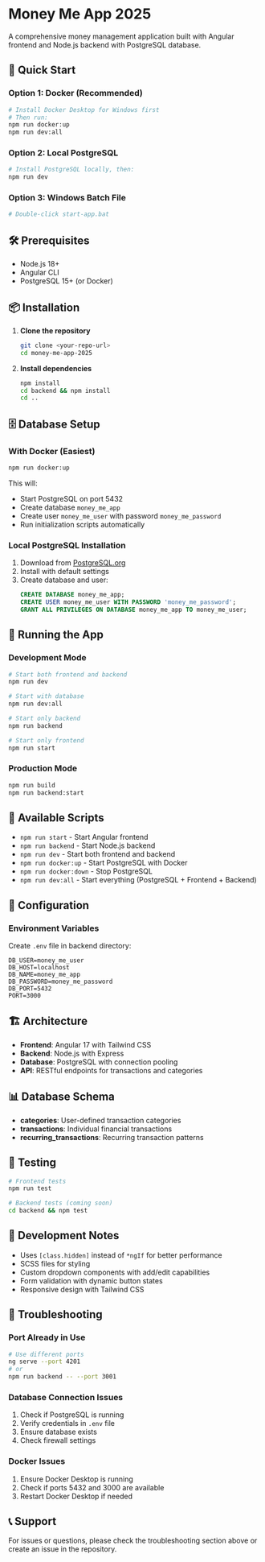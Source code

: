 # Money Me App 2025

A comprehensive money management application built with Angular frontend and Node.js backend with PostgreSQL database.

## 🚀 Quick Start

### Option 1: Docker (Recommended)
```bash
# Install Docker Desktop for Windows first
# Then run:
npm run docker:up
npm run dev:all
```

### Option 2: Local PostgreSQL
```bash
# Install PostgreSQL locally, then:
npm run dev
```

### Option 3: Windows Batch File
```bash
# Double-click start-app.bat
```

## 🛠️ Prerequisites

- Node.js 18+ 
- Angular CLI
- PostgreSQL 15+ (or Docker)

## 📦 Installation

1. **Clone the repository**
   ```bash
   git clone <your-repo-url>
   cd money-me-app-2025
   ```

2. **Install dependencies**
   ```bash
   npm install
   cd backend && npm install
   cd ..
   ```

## 🗄️ Database Setup

### With Docker (Easiest)
```bash
npm run docker:up
```
This will:
- Start PostgreSQL on port 5432
- Create database `money_me_app`
- Create user `money_me_user` with password `money_me_password`
- Run initialization scripts automatically

### Local PostgreSQL Installation
1. Download from [PostgreSQL.org](https://www.postgresql.org/download/windows/)
2. Install with default settings
3. Create database and user:
   ```sql
   CREATE DATABASE money_me_app;
   CREATE USER money_me_user WITH PASSWORD 'money_me_password';
   GRANT ALL PRIVILEGES ON DATABASE money_me_app TO money_me_user;
   ```

## 🚀 Running the App

### Development Mode
```bash
# Start both frontend and backend
npm run dev

# Start with database
npm run dev:all

# Start only backend
npm run backend

# Start only frontend
npm run start
```

### Production Mode
```bash
npm run build
npm run backend:start
```

## 📱 Available Scripts

- `npm run start` - Start Angular frontend
- `npm run backend` - Start Node.js backend
- `npm run dev` - Start both frontend and backend
- `npm run docker:up` - Start PostgreSQL with Docker
- `npm run docker:down` - Stop PostgreSQL
- `npm run dev:all` - Start everything (PostgreSQL + Frontend + Backend)

## 🔧 Configuration

### Environment Variables
Create `.env` file in backend directory:
```env
DB_USER=money_me_user
DB_HOST=localhost
DB_NAME=money_me_app
DB_PASSWORD=money_me_password
DB_PORT=5432
PORT=3000
```

## 🏗️ Architecture

- **Frontend**: Angular 17 with Tailwind CSS
- **Backend**: Node.js with Express
- **Database**: PostgreSQL with connection pooling
- **API**: RESTful endpoints for transactions and categories

## 📊 Database Schema

- **categories**: User-defined transaction categories
- **transactions**: Individual financial transactions
- **recurring_transactions**: Recurring transaction patterns

## 🧪 Testing

```bash
# Frontend tests
npm run test

# Backend tests (coming soon)
cd backend && npm test
```

## 📝 Development Notes

- Uses `[class.hidden]` instead of `*ngIf` for better performance
- SCSS files for styling
- Custom dropdown components with add/edit capabilities
- Form validation with dynamic button states
- Responsive design with Tailwind CSS

## 🐛 Troubleshooting

### Port Already in Use
```bash
# Use different ports
ng serve --port 4201
# or
npm run backend -- --port 3001
```

### Database Connection Issues
1. Check if PostgreSQL is running
2. Verify credentials in `.env` file
3. Ensure database exists
4. Check firewall settings

### Docker Issues
1. Ensure Docker Desktop is running
2. Check if ports 5432 and 3000 are available
3. Restart Docker Desktop if needed

## 📞 Support

For issues or questions, please check the troubleshooting section above or create an issue in the repository.